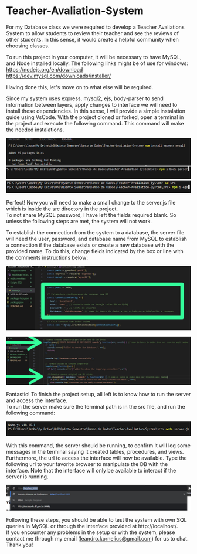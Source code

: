# Teacher-Avaliation-System
For my Database class we were required to develop a Teacher Avaliations System to allow students to review their teacher and see the reviews of other students. In this sense, it would create a helpful community when choosing classes.<br>

To run this project in your computer, it will be necessary to have MySQL, and Node installed locally. The following links might be of use for windows: <br>
https://nodejs.org/en/download <br>
https://dev.mysql.com/downloads/installer/ <br>

Having done this, let's move on to what else will be required. <br>

Since my system uses express, mysql2, ejs, body-parser to send information between layers, apply changes to interface we will need to install these dependencies.
In this sense, I will provide a simple instalation guide using VsCode. With the project cloned or forked, open a terminal in the project and execute the following command. 
This command will make the needed instalations. 

![Alt text](</images readme/instalacao bd.png>)
![Alt text](</images readme/install2.png>)
![Alt text](</images readme/install3.png>)

Perfect! Now you will need to make a small change to the server.js file which is inside the src directory in the project.<br>
To not share MySQL password, I have left the fields required blank. So unless the following steps are met, the system will not work.<br>

To establish the connection from the system to a database, the server file will need the user, password, and database name from MySQL to establish a connection if the database exists or create a new database with the provided name. To do this, change fields indicated by the box or line with the comments instructions below:

![Alt text](</images readme/changes1.jpeg>)

![Alt text](</images readme/changes2.jpeg>)

Fantastic! To finish the project setup, all left is to know how to run the server and access the interface. <br>
To run the server make sure the terminal path is in the src file, and run the following command:

![Alt text](</images readme/run server.png>)

With this command, the server should be running, to confirm it will log some messages in the terminal saying it created tables, procedures, and views.
Furthermore, the url to access the interface will now be available.
Type the following url to your favorite browser to manipulate the DB with the interface. 
Note that the interface will only be available to interact if the server is running.

![Alt text](</images readme/result.png>)

Following these steps, you should be able to test the system with own SQL queries in MySQL or through the interface provided at http://localhost/. <br>
If you encounter any problems in the setup or with the system, please contact me through my email (leandro.kornelius@gmail.com) for us to chat.<br>
Thank you!
